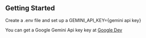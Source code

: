## Getting Started

Create a .env file and set up a GEMINI_API_KEY={gemini api key}

You can get a Google Gemini Api key key at [Google Dev](https://ai.google.dev/gemini-api?_gl=1*3uqr5z*_up*MQ..&gclid=CjwKCAjw2dG1BhB4EiwA998cqFEKGECQTtKlQ9oQmMMvRO3WzMTfPkVGU-3HTz9NkeCUuB8XU7mYPBoCDQIQAvD_BwE)
